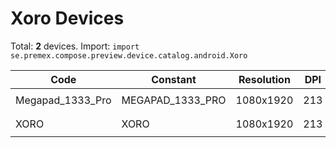 # Xoro Devices

Total: **2** devices. Import: `import se.premex.compose.preview.device.catalog.android.Xoro`

| Code | Constant | Resolution | DPI | Compose Spec | Preview Usage |
|------|----------|------------|-----|-------------|---------------|
| Megapad_1333_Pro | MEGAPAD_1333_PRO | 1080x1920 | 213 | `spec:width=1080px,height=1920px,dpi=213` | `@Preview(device = Xoro.MEGAPAD_1333_PRO)` |
| XORO | XORO | 1080x1920 | 213 | `spec:width=1080px,height=1920px,dpi=213` | `@Preview(device = Xoro.XORO)` |

<!-- Generated automatically. Do not edit manually. -->
